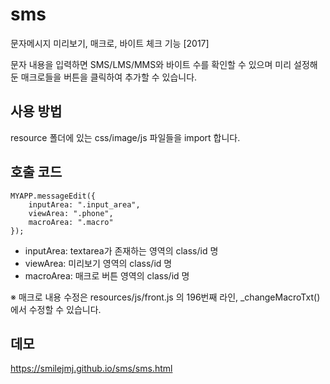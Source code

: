 # sms
문자메시지 미리보기, 매크로, 바이트 체크 기능 [2017]

문자 내용을 입력하면 SMS/LMS/MMS와 바이트 수를 확인할 수 있으며 미리 설정해 둔 매크로들을 버튼을 클릭하여 추가할 수 있습니다.

## 사용 방법
resource 폴더에 있는 css/image/js 파일들을 import 합니다.

## 호출 코드
```
MYAPP.messageEdit({
    inputArea: ".input_area",
    viewArea: ".phone",
    macroArea: ".macro"
});
```            
- inputArea: textarea가 존재하는 영역의 class/id 명
- viewArea: 미리보기 영역의 class/id 명
- macroArea: 매크로 버튼 영역의 class/id 명

※ 매크로 내용 수정은 resources/js/front.js 의 196번째 라인, _changeMacroTxt()에서 수정할 수 있습니다.

## 데모
https://smilejmj.github.io/sms/sms.html
